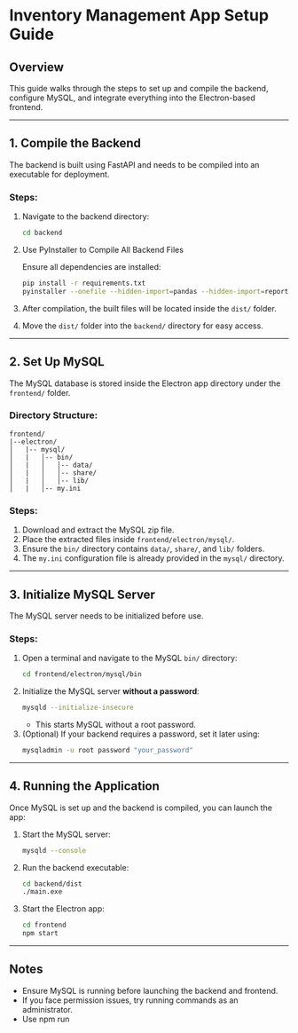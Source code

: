 # Inventory Management App Setup Guide

## Overview
This guide walks through the steps to set up and compile the backend, configure MySQL, and integrate everything into the Electron-based frontend.

---

## 1. Compile the Backend
The backend is built using FastAPI and needs to be compiled into an executable for deployment.

### Steps:
1. Navigate to the backend directory:
   ```sh
   cd backend
   ```
2. Use PyInstaller to Compile All Backend Files

   Ensure all dependencies are installed:
   
   ```sh
   pip install -r requirements.txt
   pyinstaller --onefile --hidden-import=pandas --hidden-import=reportlab --hidden-import=PyPDF2 --hidden-import=mysql-connector-python --hidden-import=fpdf --hidden-import=pydantic --hidden-import=fastapi --hidden-import=uvicorn main.py
   ```
3. After compilation, the built files will be located inside the `dist/` folder.
4. Move the `dist/` folder into the `backend/` directory for easy access.

---

## 2. Set Up MySQL
The MySQL database is stored inside the Electron app directory under the `frontend/` folder.

### Directory Structure:
```
frontend/
|--electron/
│   |-- mysql/
│   |   │-- bin/
│   |   │   │-- data/
│   |   │   │-- share/
│   |   │   │-- lib/
│   |   │-- my.ini
```

### Steps:
1. Download and extract the MySQL zip file.
2. Place the extracted files inside `frontend/electron/mysql/`.
3. Ensure the `bin/` directory contains `data/`, `share/`, and `lib/` folders.
4. The `my.ini` configuration file is already provided in the `mysql/` directory.

---

## 3. Initialize MySQL Server
The MySQL server needs to be initialized before use.

### Steps:
1. Open a terminal and navigate to the MySQL `bin/` directory:
   ```sh
   cd frontend/electron/mysql/bin
   ```
2. Initialize the MySQL server **without a password**:
   ```sh
   mysqld --initialize-insecure
   ```
   - This starts MySQL without a root password.
3. (Optional) If your backend requires a password, set it later using:
   ```sh
   mysqladmin -u root password "your_password"
   ```

---

## 4. Running the Application
Once MySQL is set up and the backend is compiled, you can launch the app:

1. Start the MySQL server:
   ```sh
   mysqld --console
   ```
2. Run the backend executable:
   ```sh
   cd backend/dist
   ./main.exe
   ```
3. Start the Electron app:
   ```sh
   cd frontend
   npm start 
   ```
---

## Notes
- Ensure MySQL is running before launching the backend and frontend.
- If you face permission issues, try running commands as an administrator.
- Use npm run <script> if a different command is set in package.json scripts.
---

Now you're all set! 🚀

